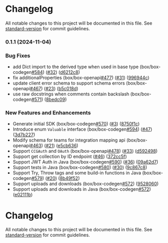 # Changelog

All notable changes to this project will be documented in this file. See [standard-version](https://github.com/conventional-changelog/standard-version) for commit guidelines.

### 0.1.1 (2024-11-04)


### Bug Fixes

* add Dict import to the derived type when used in base type (box/box-codegen[#584](https://github.com/box/box-codegen/issues/584)) ([#32](https://github.com/box/box-codegen/issues/32)) ([d6212c8](https://github.com/box/box-codegen/commit/d6212c80dcaf5f02040ad0a6f0e5a8622c69d463))
* fix additionalProperties (box/box-openapi[#477](https://github.com/box/box-codegen/issues/477)) ([#31](https://github.com/box/box-codegen/issues/31)) ([996944c](https://github.com/box/box-codegen/commit/996944cf39e4925c6f346755d20c60a1a6665234))
* update client error schema to support schema errors (box/box-openapi[#467](https://github.com/box/box-codegen/issues/467)) ([#23](https://github.com/box/box-codegen/issues/23)) ([b5c018d](https://github.com/box/box-codegen/commit/b5c018d94d52f9f47156b2a3e8a16c899ce5052c))
* use raw docstrings when comments contain backslash (box/box-codegen[#571](https://github.com/box/box-codegen/issues/571)) ([8bedc09](https://github.com/box/box-codegen/commit/8bedc096815817c2f83594956fa9fe5b663d3ab9))


### New Features and Enhancements

* Generate initial SDK (box/box-codegen[#570](https://github.com/box/box-codegen/issues/570)) ([#3](https://github.com/box/box-codegen/issues/3)) ([8750f1c](https://github.com/box/box-codegen/commit/8750f1ce0742d77ebe57678478f52bd2c52c228b))
* Introduce enum `Valuable` interface (box/box-codegen[#594](https://github.com/box/box-codegen/issues/594)) ([#47](https://github.com/box/box-codegen/issues/47)) ([3d7b227](https://github.com/box/box-codegen/commit/3d7b2278b29fe490eda26463ceb843b0cbc37c7d))
* Modify schema for teams for integration mapping api (box/box-openapi[#463](https://github.com/box/box-codegen/issues/463)) ([#21](https://github.com/box/box-codegen/issues/21)) ([e5cb636](https://github.com/box/box-codegen/commit/e5cb63695b7544fa14ee3da5a2f6a3a3d9ff50a0))
* Support `CCGAuth` and `OAuth` (box/box-openapi[#478](https://github.com/box/box-codegen/issues/478)) ([#33](https://github.com/box/box-codegen/issues/33)) ([d592498](https://github.com/box/box-codegen/commit/d59249837578ba2eff78a503a0d4a0d5d29ff460))
* Support get collection by ID endpoint ([#46](https://github.com/box/box-codegen/issues/46)) ([372cc5f](https://github.com/box/box-codegen/commit/372cc5f7f97b308c33bbffc0aad26c01b6be6b2b))
* Support JWT Auth in Java (box/box-codegen[#590](https://github.com/box/box-codegen/issues/590)) ([#36](https://github.com/box/box-codegen/issues/36)) ([09a62d7](https://github.com/box/box-codegen/commit/09a62d7ccf04017b9b8d2c4f940dde8bcd8c7e03))
* Support tests in Java (box/box-codegen[#580](https://github.com/box/box-codegen/issues/580)) ([#30](https://github.com/box/box-codegen/issues/30)) ([9c867c8](https://github.com/box/box-codegen/commit/9c867c8aac977c75420ab07ac173eb3c7af3259e))
* Support Try, Throw tags and some build-in functions in Java (box/box-codegen[#579](https://github.com/box/box-codegen/issues/579)) ([#20](https://github.com/box/box-codegen/issues/20)) ([8b49f52](https://github.com/box/box-codegen/commit/8b49f5295e3d19c4dd2272c451e441e73c54e13e))
* Support uploads and downloads (box/box-codegen[#572](https://github.com/box/box-codegen/issues/572)) ([9528060](https://github.com/box/box-codegen/commit/95280609434e693f6ee62116b40a8a37735a6237))
* Support uploads and downloads in Java (box/box-codegen[#572](https://github.com/box/box-codegen/issues/572)) ([e02111b](https://github.com/box/box-codegen/commit/e02111bb21d01448d46dca1cc607b79b5cd9d09a))

# Changelog

All notable changes to this project will be documented in this file. See [standard-version](https://github.com/conventional-changelog/standard-version) for commit guidelines.
